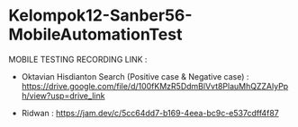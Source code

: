 # Kelompok12-Sanber56-MobileAutomationTest
MOBILE TESTING RECORDING LINK :

- Oktavian Hisdianton Search (Positive case & Negative case) : https://drive.google.com/file/d/100fKMzR5DdmBlVvt8PlauMhQZZAlyPph/view?usp=drive_link

- Ridwan : https://jam.dev/c/5cc64dd7-b169-4eea-bc9c-e537cdff4f87
